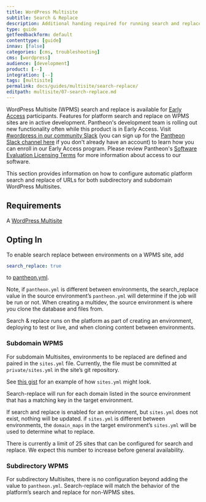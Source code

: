 ```yaml
---
title: WordPress Multisite
subtitle: Search & Replace
description: Additional handing required for running search and replace on WordPress Multisites.
type: guide
getfeedbackform: default
contenttype: [guide]
innav: [false]
categories: [cms, troubleshooting]
cms: [wordpress]
audience: [development]
product: [--]
integration: [--]
tags: [multisite]
permalink: docs/guides/multisite/search-replace/
editpath: multisite/07-search-replace.md
---
```


<Alert title="Early Access" type="info" icon="leaf">

WordPress Multisite (WPMS) search and replace is available for [Early Access](/oss-support-levels#early-access) participants. Features for platform search and replace on WPMS sites are in active development. Pantheon's development team is rolling out new functionality often while this product is in Early Access. Visit [#wordpress in our community Slack](https://pantheon-community.slack.com/archives/CT8MC5Y0K) (you can sign up for the [Pantheon Slack channel here](https://slackin.pantheon.io/) if you don't already have an account) to learn how you can enroll in our Early Access program. Please review Pantheon's [Software Evaluation Licensing Terms](https://legal.pantheon.io/#contract-hkqlbwpxo) for more information about access to our software.

</Alert>

This section provides information on how to configure automatic platform search and replace of URLs for both subdirectory and subdomain WordPress Multisites.

## Requirements
A [WordPress Multisite](/guides/multisite)

## Opting In
To enable search replace between environments on a WPMS site, add 
```yaml:title=pantheon.yml
search_replace: true
```
to [pantheon.yml](/pantheon-yml).

Note, if `pantheon.yml` is different between environments, the search_replace value in the source environment’s `pantheon.yml` will determine if the job will be run or not. When creating a multidev, the source environment is where you clone the database and files from.

Search & replace runs on the platform as part of creating an environment, deploying to test or live, and when cloning content between environments.

### Subdomain WPMS
For subdomain Multisites, environments to be replaced are defined and paired in the `sites.yml` file. Currently, the file must be committed at `private/sites.yml` in the site’s git repository.

See [this gist](https://gist.github.com/scottbuscemi/b051ad6510ef8494aff80d0f43afeeb2) for an example of how `sites.yml` might look.

Search-replace will run for each domain listed in the source environment that has a matching key in the target environment.

If search and replace is enabled for an environment, but `sites.yml` does not exist, nothing will be updated. if `sites.yml` is different between environments, the `domain_maps` in the target environment’s `sites.yml` will be used to determine what to replace.

There is currently a limit of 25 sites that can be configured for search and replace. We expect this number to increase before general availability.

### Subdirectory WPMS
For subdirectory Multisites, there is no configuration beyond adding the value to `pantheon.yml`. Search-replace will match the behavior of the platform’s search and replace for non-WPMS sites.
